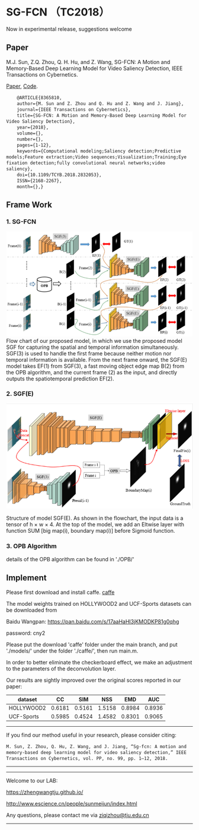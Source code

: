 # SG-FCN （TC2018）
Now in experimental release, suggestions welcome

## Paper

M.J. Sun, Z.Q. Zhou, Q. H. Hu, and Z. Wang, SG-FCN: A Motion and Memory-Based Deep Learning Model 
for Video Saliency Detection, IEEE Transactions on Cybernetics.

[Paper][1],  [Code][2].  

[1]: https://ieeexplore.ieee.org/stamp/stamp.jsp?tp=&arnumber=8365810       "Paper" 
[2]: https://github.com/ZZQzzq/SG-FCN#sg-fcn/  "Code" 

```
    @ARTICLE{8365810, 
    author={M. Sun and Z. Zhou and Q. Hu and Z. Wang and J. Jiang}, 
    journal={IEEE Transactions on Cybernetics}, 
    title={SG-FCN: A Motion and Memory-Based Deep Learning Model for Video Saliency Detection}, 
    year={2018}, 
    volume={}, 
    number={}, 
    pages={1-12}, 
    keywords={Computational modeling;Saliency detection;Predictive models;Feature extraction;Video sequences;Visualization;Training;Eye fixation detection;fully convolutional neural networks;video saliency}, 
    doi={10.1109/TCYB.2018.2832053}, 
    ISSN={2168-2267}, 
    month={},}
```

## Frame Work

### 1. SG-FCN
<div align=center>
    <img src="https://github.com/ZZQzzq/SG-FCN/blob/master/figs/sg-fcn.png"/>
</div>
Flow chart of our proposed model, in which we use the proposed model SGF for capturing the spatial and temporal information simultaneously.
SGF(3) is used to handle the first frame because neither motion nor temporal information is available. From the next frame onward, the SGF(E) model
takes EF(1) from SGF(3), a fast moving object edge map B(2) from the OPB algorithm, and the current frame (2) as the input, and directly outputs the
spatiotemporal prediction EF(2).

### 2. SGF(E)

<div align=center>
 <img src="https://github.com/ZZQzzq/SG-FCN/blob/master/figs/sgfe.png"/>
</div>


Structure of model SGF(E). As shown in the flowchart, the input data is a tensor of h × w × 4. At the top of the model, we add an Eltwise layer with function SUM [big map(i), boundary map(i)] before Sigmoid function.

### 3. OPB Algorithm
details of the OPB algorithm can be found in './OPB/'


## Implement

Please first download and install caffe. [caffe][5]

[5]: https://github.com/BVLC/caffe

The model weights trained on HOLLYWOOD2 and UCF-Sports datasets can be downloaded from

Baidu Wangpan: https://pan.baidu.com/s/17aaHaHI3jKMODKP81g0qhg

password: cny2

Please put the download 'caffe' folder under the main branch, and put './models/' under the folder './caffe/', then run main.m.

In order to better eliminate the checkerboard effect, we make an adjustment to the parameters of the deconvolution layer.

Our results are sightly improved over the original scores reported in our paper:

| dataset | CC | SIM | NSS | EMD | AUC|
| --- | --- |  --- | --- | --- | --- |
| HOLLYWOOD2 | 0.6181 | 0.5161 |1.5158 |0.8984 |0.8936 |
| UCF-Sports | 0.5985 | 0.4524 |1.4582 |0.8301 |0.9065 |

***
If you find our method useful in your research, please consider citing:
```
M. Sun, Z. Zhou, Q. Hu, Z. Wang, and J. Jiang, “Sg-fcn: A motion and memory-based deep learning model for video saliency detection,” IEEE Transactions on Cybernetics, vol. PP, no. 99, pp. 1–12, 2018.
```
***

***
Welcome to our LAB:

https://zhengwangtju.github.io/

http://www.escience.cn/people/sunmeijun/index.html

Any questions, please contact me via ziqizhou@tju.edu.cn
***

